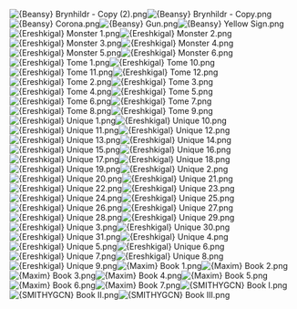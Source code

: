 ![{Beansy} Brynhildr - Copy (2).png](https://raw.githubusercontent.com/Klokinator/FE-Repo/main/Item%20Icons/Magic%20-%20Other%20Tomes/%7BBeansy%7D%20Brynhildr%20-%20Copy%20(2).png "{Beansy} Brynhildr - Copy (2).png")![{Beansy} Brynhildr - Copy.png](https://raw.githubusercontent.com/Klokinator/FE-Repo/main/Item%20Icons/Magic%20-%20Other%20Tomes/%7BBeansy%7D%20Brynhildr%20-%20Copy.png "{Beansy} Brynhildr - Copy.png")![{Beansy} Corona.png](https://raw.githubusercontent.com/Klokinator/FE-Repo/main/Item%20Icons/Magic%20-%20Other%20Tomes/%7BBeansy%7D%20Corona.png "{Beansy} Corona.png")![{Beansy} Gun.png](https://raw.githubusercontent.com/Klokinator/FE-Repo/main/Item%20Icons/Magic%20-%20Other%20Tomes/%7BBeansy%7D%20Gun.png "{Beansy} Gun.png")![{Beansy} Yellow Sign.png](https://raw.githubusercontent.com/Klokinator/FE-Repo/main/Item%20Icons/Magic%20-%20Other%20Tomes/%7BBeansy%7D%20Yellow%20Sign.png "{Beansy} Yellow Sign.png")![{Ereshkigal} Monster 1.png](https://raw.githubusercontent.com/Klokinator/FE-Repo/main/Item%20Icons/Magic%20-%20Other%20Tomes/%7BEreshkigal%7D%20Monster%201.png "{Ereshkigal} Monster 1.png")![{Ereshkigal} Monster 2.png](https://raw.githubusercontent.com/Klokinator/FE-Repo/main/Item%20Icons/Magic%20-%20Other%20Tomes/%7BEreshkigal%7D%20Monster%202.png "{Ereshkigal} Monster 2.png")![{Ereshkigal} Monster 3.png](https://raw.githubusercontent.com/Klokinator/FE-Repo/main/Item%20Icons/Magic%20-%20Other%20Tomes/%7BEreshkigal%7D%20Monster%203.png "{Ereshkigal} Monster 3.png")![{Ereshkigal} Monster 4.png](https://raw.githubusercontent.com/Klokinator/FE-Repo/main/Item%20Icons/Magic%20-%20Other%20Tomes/%7BEreshkigal%7D%20Monster%204.png "{Ereshkigal} Monster 4.png")![{Ereshkigal} Monster 5.png](https://raw.githubusercontent.com/Klokinator/FE-Repo/main/Item%20Icons/Magic%20-%20Other%20Tomes/%7BEreshkigal%7D%20Monster%205.png "{Ereshkigal} Monster 5.png")![{Ereshkigal} Monster 6.png](https://raw.githubusercontent.com/Klokinator/FE-Repo/main/Item%20Icons/Magic%20-%20Other%20Tomes/%7BEreshkigal%7D%20Monster%206.png "{Ereshkigal} Monster 6.png")![{Ereshkigal} Tome 1.png](https://raw.githubusercontent.com/Klokinator/FE-Repo/main/Item%20Icons/Magic%20-%20Other%20Tomes/%7BEreshkigal%7D%20Tome%201.png "{Ereshkigal} Tome 1.png")![{Ereshkigal} Tome 10.png](https://raw.githubusercontent.com/Klokinator/FE-Repo/main/Item%20Icons/Magic%20-%20Other%20Tomes/%7BEreshkigal%7D%20Tome%2010.png "{Ereshkigal} Tome 10.png")![{Ereshkigal} Tome 11.png](https://raw.githubusercontent.com/Klokinator/FE-Repo/main/Item%20Icons/Magic%20-%20Other%20Tomes/%7BEreshkigal%7D%20Tome%2011.png "{Ereshkigal} Tome 11.png")![{Ereshkigal} Tome 12.png](https://raw.githubusercontent.com/Klokinator/FE-Repo/main/Item%20Icons/Magic%20-%20Other%20Tomes/%7BEreshkigal%7D%20Tome%2012.png "{Ereshkigal} Tome 12.png")![{Ereshkigal} Tome 2.png](https://raw.githubusercontent.com/Klokinator/FE-Repo/main/Item%20Icons/Magic%20-%20Other%20Tomes/%7BEreshkigal%7D%20Tome%202.png "{Ereshkigal} Tome 2.png")![{Ereshkigal} Tome 3.png](https://raw.githubusercontent.com/Klokinator/FE-Repo/main/Item%20Icons/Magic%20-%20Other%20Tomes/%7BEreshkigal%7D%20Tome%203.png "{Ereshkigal} Tome 3.png")![{Ereshkigal} Tome 4.png](https://raw.githubusercontent.com/Klokinator/FE-Repo/main/Item%20Icons/Magic%20-%20Other%20Tomes/%7BEreshkigal%7D%20Tome%204.png "{Ereshkigal} Tome 4.png")![{Ereshkigal} Tome 5.png](https://raw.githubusercontent.com/Klokinator/FE-Repo/main/Item%20Icons/Magic%20-%20Other%20Tomes/%7BEreshkigal%7D%20Tome%205.png "{Ereshkigal} Tome 5.png")![{Ereshkigal} Tome 6.png](https://raw.githubusercontent.com/Klokinator/FE-Repo/main/Item%20Icons/Magic%20-%20Other%20Tomes/%7BEreshkigal%7D%20Tome%206.png "{Ereshkigal} Tome 6.png")![{Ereshkigal} Tome 7.png](https://raw.githubusercontent.com/Klokinator/FE-Repo/main/Item%20Icons/Magic%20-%20Other%20Tomes/%7BEreshkigal%7D%20Tome%207.png "{Ereshkigal} Tome 7.png")![{Ereshkigal} Tome 8.png](https://raw.githubusercontent.com/Klokinator/FE-Repo/main/Item%20Icons/Magic%20-%20Other%20Tomes/%7BEreshkigal%7D%20Tome%208.png "{Ereshkigal} Tome 8.png")![{Ereshkigal} Tome 9.png](https://raw.githubusercontent.com/Klokinator/FE-Repo/main/Item%20Icons/Magic%20-%20Other%20Tomes/%7BEreshkigal%7D%20Tome%209.png "{Ereshkigal} Tome 9.png")![{Ereshkigal} Unique 1.png](https://raw.githubusercontent.com/Klokinator/FE-Repo/main/Item%20Icons/Magic%20-%20Other%20Tomes/%7BEreshkigal%7D%20Unique%201.png "{Ereshkigal} Unique 1.png")![{Ereshkigal} Unique 10.png](https://raw.githubusercontent.com/Klokinator/FE-Repo/main/Item%20Icons/Magic%20-%20Other%20Tomes/%7BEreshkigal%7D%20Unique%2010.png "{Ereshkigal} Unique 10.png")![{Ereshkigal} Unique 11.png](https://raw.githubusercontent.com/Klokinator/FE-Repo/main/Item%20Icons/Magic%20-%20Other%20Tomes/%7BEreshkigal%7D%20Unique%2011.png "{Ereshkigal} Unique 11.png")![{Ereshkigal} Unique 12.png](https://raw.githubusercontent.com/Klokinator/FE-Repo/main/Item%20Icons/Magic%20-%20Other%20Tomes/%7BEreshkigal%7D%20Unique%2012.png "{Ereshkigal} Unique 12.png")![{Ereshkigal} Unique 13.png](https://raw.githubusercontent.com/Klokinator/FE-Repo/main/Item%20Icons/Magic%20-%20Other%20Tomes/%7BEreshkigal%7D%20Unique%2013.png "{Ereshkigal} Unique 13.png")![{Ereshkigal} Unique 14.png](https://raw.githubusercontent.com/Klokinator/FE-Repo/main/Item%20Icons/Magic%20-%20Other%20Tomes/%7BEreshkigal%7D%20Unique%2014.png "{Ereshkigal} Unique 14.png")![{Ereshkigal} Unique 15.png](https://raw.githubusercontent.com/Klokinator/FE-Repo/main/Item%20Icons/Magic%20-%20Other%20Tomes/%7BEreshkigal%7D%20Unique%2015.png "{Ereshkigal} Unique 15.png")![{Ereshkigal} Unique 16.png](https://raw.githubusercontent.com/Klokinator/FE-Repo/main/Item%20Icons/Magic%20-%20Other%20Tomes/%7BEreshkigal%7D%20Unique%2016.png "{Ereshkigal} Unique 16.png")![{Ereshkigal} Unique 17.png](https://raw.githubusercontent.com/Klokinator/FE-Repo/main/Item%20Icons/Magic%20-%20Other%20Tomes/%7BEreshkigal%7D%20Unique%2017.png "{Ereshkigal} Unique 17.png")![{Ereshkigal} Unique 18.png](https://raw.githubusercontent.com/Klokinator/FE-Repo/main/Item%20Icons/Magic%20-%20Other%20Tomes/%7BEreshkigal%7D%20Unique%2018.png "{Ereshkigal} Unique 18.png")![{Ereshkigal} Unique 19.png](https://raw.githubusercontent.com/Klokinator/FE-Repo/main/Item%20Icons/Magic%20-%20Other%20Tomes/%7BEreshkigal%7D%20Unique%2019.png "{Ereshkigal} Unique 19.png")![{Ereshkigal} Unique 2.png](https://raw.githubusercontent.com/Klokinator/FE-Repo/main/Item%20Icons/Magic%20-%20Other%20Tomes/%7BEreshkigal%7D%20Unique%202.png "{Ereshkigal} Unique 2.png")![{Ereshkigal} Unique 20.png](https://raw.githubusercontent.com/Klokinator/FE-Repo/main/Item%20Icons/Magic%20-%20Other%20Tomes/%7BEreshkigal%7D%20Unique%2020.png "{Ereshkigal} Unique 20.png")![{Ereshkigal} Unique 21.png](https://raw.githubusercontent.com/Klokinator/FE-Repo/main/Item%20Icons/Magic%20-%20Other%20Tomes/%7BEreshkigal%7D%20Unique%2021.png "{Ereshkigal} Unique 21.png")![{Ereshkigal} Unique 22.png](https://raw.githubusercontent.com/Klokinator/FE-Repo/main/Item%20Icons/Magic%20-%20Other%20Tomes/%7BEreshkigal%7D%20Unique%2022.png "{Ereshkigal} Unique 22.png")![{Ereshkigal} Unique 23.png](https://raw.githubusercontent.com/Klokinator/FE-Repo/main/Item%20Icons/Magic%20-%20Other%20Tomes/%7BEreshkigal%7D%20Unique%2023.png "{Ereshkigal} Unique 23.png")![{Ereshkigal} Unique 24.png](https://raw.githubusercontent.com/Klokinator/FE-Repo/main/Item%20Icons/Magic%20-%20Other%20Tomes/%7BEreshkigal%7D%20Unique%2024.png "{Ereshkigal} Unique 24.png")![{Ereshkigal} Unique 25.png](https://raw.githubusercontent.com/Klokinator/FE-Repo/main/Item%20Icons/Magic%20-%20Other%20Tomes/%7BEreshkigal%7D%20Unique%2025.png "{Ereshkigal} Unique 25.png")![{Ereshkigal} Unique 26.png](https://raw.githubusercontent.com/Klokinator/FE-Repo/main/Item%20Icons/Magic%20-%20Other%20Tomes/%7BEreshkigal%7D%20Unique%2026.png "{Ereshkigal} Unique 26.png")![{Ereshkigal} Unique 27.png](https://raw.githubusercontent.com/Klokinator/FE-Repo/main/Item%20Icons/Magic%20-%20Other%20Tomes/%7BEreshkigal%7D%20Unique%2027.png "{Ereshkigal} Unique 27.png")![{Ereshkigal} Unique 28.png](https://raw.githubusercontent.com/Klokinator/FE-Repo/main/Item%20Icons/Magic%20-%20Other%20Tomes/%7BEreshkigal%7D%20Unique%2028.png "{Ereshkigal} Unique 28.png")![{Ereshkigal} Unique 29.png](https://raw.githubusercontent.com/Klokinator/FE-Repo/main/Item%20Icons/Magic%20-%20Other%20Tomes/%7BEreshkigal%7D%20Unique%2029.png "{Ereshkigal} Unique 29.png")![{Ereshkigal} Unique 3.png](https://raw.githubusercontent.com/Klokinator/FE-Repo/main/Item%20Icons/Magic%20-%20Other%20Tomes/%7BEreshkigal%7D%20Unique%203.png "{Ereshkigal} Unique 3.png")![{Ereshkigal} Unique 30.png](https://raw.githubusercontent.com/Klokinator/FE-Repo/main/Item%20Icons/Magic%20-%20Other%20Tomes/%7BEreshkigal%7D%20Unique%2030.png "{Ereshkigal} Unique 30.png")![{Ereshkigal} Unique 31.png](https://raw.githubusercontent.com/Klokinator/FE-Repo/main/Item%20Icons/Magic%20-%20Other%20Tomes/%7BEreshkigal%7D%20Unique%2031.png "{Ereshkigal} Unique 31.png")![{Ereshkigal} Unique 4.png](https://raw.githubusercontent.com/Klokinator/FE-Repo/main/Item%20Icons/Magic%20-%20Other%20Tomes/%7BEreshkigal%7D%20Unique%204.png "{Ereshkigal} Unique 4.png")![{Ereshkigal} Unique 5.png](https://raw.githubusercontent.com/Klokinator/FE-Repo/main/Item%20Icons/Magic%20-%20Other%20Tomes/%7BEreshkigal%7D%20Unique%205.png "{Ereshkigal} Unique 5.png")![{Ereshkigal} Unique 6.png](https://raw.githubusercontent.com/Klokinator/FE-Repo/main/Item%20Icons/Magic%20-%20Other%20Tomes/%7BEreshkigal%7D%20Unique%206.png "{Ereshkigal} Unique 6.png")![{Ereshkigal} Unique 7.png](https://raw.githubusercontent.com/Klokinator/FE-Repo/main/Item%20Icons/Magic%20-%20Other%20Tomes/%7BEreshkigal%7D%20Unique%207.png "{Ereshkigal} Unique 7.png")![{Ereshkigal} Unique 8.png](https://raw.githubusercontent.com/Klokinator/FE-Repo/main/Item%20Icons/Magic%20-%20Other%20Tomes/%7BEreshkigal%7D%20Unique%208.png "{Ereshkigal} Unique 8.png")![{Ereshkigal} Unique 9.png](https://raw.githubusercontent.com/Klokinator/FE-Repo/main/Item%20Icons/Magic%20-%20Other%20Tomes/%7BEreshkigal%7D%20Unique%209.png "{Ereshkigal} Unique 9.png")![{Maxim} Book 1.png](https://raw.githubusercontent.com/Klokinator/FE-Repo/main/Item%20Icons/Magic%20-%20Other%20Tomes/%7BMaxim%7D%20Book%201.png "{Maxim} Book 1.png")![{Maxim} Book 2.png](https://raw.githubusercontent.com/Klokinator/FE-Repo/main/Item%20Icons/Magic%20-%20Other%20Tomes/%7BMaxim%7D%20Book%202.png "{Maxim} Book 2.png")![{Maxim} Book 3.png](https://raw.githubusercontent.com/Klokinator/FE-Repo/main/Item%20Icons/Magic%20-%20Other%20Tomes/%7BMaxim%7D%20Book%203.png "{Maxim} Book 3.png")![{Maxim} Book 4.png](https://raw.githubusercontent.com/Klokinator/FE-Repo/main/Item%20Icons/Magic%20-%20Other%20Tomes/%7BMaxim%7D%20Book%204.png "{Maxim} Book 4.png")![{Maxim} Book 5.png](https://raw.githubusercontent.com/Klokinator/FE-Repo/main/Item%20Icons/Magic%20-%20Other%20Tomes/%7BMaxim%7D%20Book%205.png "{Maxim} Book 5.png")![{Maxim} Book 6.png](https://raw.githubusercontent.com/Klokinator/FE-Repo/main/Item%20Icons/Magic%20-%20Other%20Tomes/%7BMaxim%7D%20Book%206.png "{Maxim} Book 6.png")![{Maxim} Book 7.png](https://raw.githubusercontent.com/Klokinator/FE-Repo/main/Item%20Icons/Magic%20-%20Other%20Tomes/%7BMaxim%7D%20Book%207.png "{Maxim} Book 7.png")![{SMITHYGCN} Book I.png](https://raw.githubusercontent.com/Klokinator/FE-Repo/main/Item%20Icons/Magic%20-%20Other%20Tomes/%7BSMITHYGCN%7D%20Book%20I.png "{SMITHYGCN} Book I.png")![{SMITHYGCN} Book II.png](https://raw.githubusercontent.com/Klokinator/FE-Repo/main/Item%20Icons/Magic%20-%20Other%20Tomes/%7BSMITHYGCN%7D%20Book%20II.png "{SMITHYGCN} Book II.png")![{SMITHYGCN} Book III.png](https://raw.githubusercontent.com/Klokinator/FE-Repo/main/Item%20Icons/Magic%20-%20Other%20Tomes/%7BSMITHYGCN%7D%20Book%20III.png "{SMITHYGCN} Book III.png")